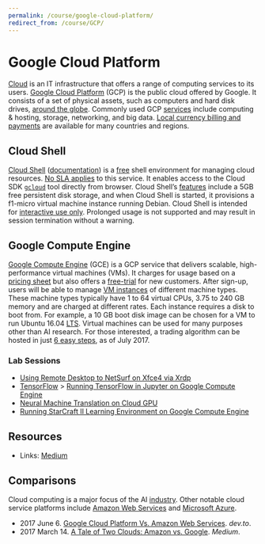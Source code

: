 ```yaml
---
permalink: /course/google-cloud-platform/
redirect_from: /course/GCP/
---
```


# Google Cloud Platform

[Cloud](https://en.wikipedia.org/wiki/Cloud_computing) is an IT infrastructure that offers a range of computing services to its users. [Google Cloud Platform](https://cloud.google.com/) (GCP) is the public cloud offered by Google. It consists of a set of physical assets, such as computers and hard disk drives, [around the globe](https://cloud.google.com/about/locations/). Commonly used GCP [services](https://cloud.google.com/docs/overview/cloud-platform-services) include computing & hosting, storage, networking, and big data. [Local currency billing and payments](https://support.google.com/cloud/answer/6224682) are available for many countries and regions.

## Cloud Shell

[Cloud Shell](https://cloud.google.com/shell/) ([documentation](https://cloud.google.com/shell/docs/)) is a [free](https://cloud.google.com/shell/pricing) shell environment for managing cloud resources. [No SLA applies](https://cloud.google.com/shell/sla) to this service. It enables access to the Cloud SDK [`gcloud`](https://cloud.google.com/sdk/gcloud/) tool directly from browser. Cloud Shell’s [features](https://cloud.google.com/shell/docs/features) include a 5GB free persistent disk storage, and when Cloud Shell is started, it provisions a f1-micro virtual machine instance running Debian. Cloud Shell is intended for [interactive use only](https://cloud.google.com/shell/docs/limitations). Prolonged usage is not supported and may result in session termination without a warning.

## Google Compute Engine

[Google Compute Engine](https://cloud.google.com/compute/) (GCE) is a GCP service that delivers scalable, high-performance virtual machines (VMs). It charges for usage based on a [pricing sheet](https://cloud.google.com/compute/pricing) but also offers a [free-trial](https://cloud.google.com/free/docs/frequently-asked-questions) for new customers. After sign-up, users will be able to manage [VM instances](https://console.cloud.google.com/compute/instances) of different machine types. These machine types typically have 1 to 64 virtual CPUs, 3.75 to 240 GB memory and are charged at different rates. Each instance requires a disk to boot from. For example, a 10 GB boot disk image can be chosen for a VM to run Ubuntu 16.04 [LTS](https://wiki.ubuntu.com/LTS). Virtual machines can be used for many purposes other than AI research. For those interested, a trading algorithm can be hosted in just [6 easy steps](https://robotwealth.com/run-trading-algorithms-google-cloud-platform-6-easy-steps/), as of July 2017.

### Lab Sessions

* [Using Remote Desktop to NetSurf on Xfce4 via Xrdp](http://realai.org/course/google-cloud-platform/rdp-netsurf-xfce4/)
* [TensorFlow](http://realai.org/course/tensorflow/) > [Running TensorFlow in Jupyter on Google Compute Engine](http://realai.org/course/tensorflow/jupyter-gce/)
* [Neural Machine Translation on Cloud GPU](http://realai.org/course/lab/gpu-tf-nmt/)
* [Running StarCraft II Learning Environment on Google Compute Engine](http://realai.org/course/google-cloud-platform/gce-sc2le/)

## Resources

* Links: [Medium](https://medium.com/google-cloud)

## Comparisons

Cloud computing is a major focus of the AI [industry](http://realai.org/industry/#cloud-computing). Other notable cloud service platforms include [Amazon Web Services](https://aws.amazon.com/) and [Microsoft Azure](https://azure.microsoft.com/).

* 2017 June 6. [Google Cloud Platform Vs. Amazon Web Services](https://dev.to/bugfenderapp/google-cloud-platform-vs-amazon-web-services). *dev.to*.
* 2017 March 14. [A Tale of Two Clouds: Amazon vs. Google](https://medium.com/@robaboukhalil/a-tale-of-two-clouds-amazon-vs-google-4f2520516a38). *Medium*.

